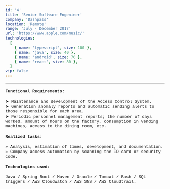 ```yaml
---
id: '4'
title: 'Senior Software Engenieer'
company: 'Dashpass'
location: 'Remote'
range: 'July - December 2017'
url: 'https://www.apple.com/music/'
technologies:
  [
    { name: 'typescript', size: 100 },
    { name: 'java', size: 40 },
    { name: 'android', size: 70 },
    { name: 'react', size: 80 },
  ]
vip: false
---
```


---

<font size = 2 face = "Courier New" >

#### Functional Requirements:

➤ Maintenance and development of the Access Control System.  
➤ Generation anomaly reports and automatic sending alerts to those responsible for each area.  
➤ Periodic personnel management reports; the number of days worked, amount of hours on the factory, consumption in vending machines, access to the dining room, etc.

#### Realized tasks:

» Analysis, estimation of times, development, and documentation.  
» Company access automation by scanning the ID card or security code.

#### Technologies used:

Java / Spring Boot / Maven / Oracle / Tomcat / Bash / SQL triggers / AWS Cloudwatch / AWS SNS / AWS Cloudtrail.

</font>

